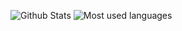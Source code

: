 <!--
[![Joaqim's github stats](https://github-readme-stats.vercel.app/api?username=joaqim&count_private=true&show_icons=true&count_private=true&theme=dark&count_private=true&include_all_commits=true&hide_border=true&bg_color=0D1117)](https://github.com/joaqim)
-->

<!--  Shows Profile views:
![](https://komarev.com/ghpvc/?username=joaqim)  -->

![Github Stats](https://github-readme-stats.vercel.app/api?username=joaqim&count_private=true&theme=blueberry&show_icons=true&include_all_commits=true)
![Most used languages](https://github-readme-stats.vercel.app/api/top-langs?username=joaqim&theme=blueberry) 
